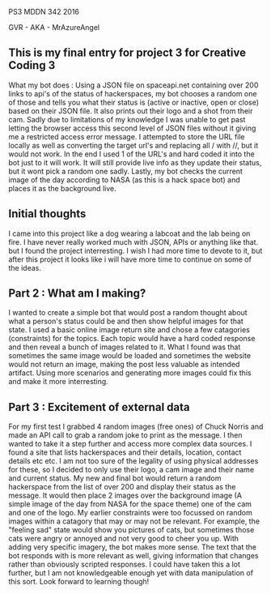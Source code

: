 PS3 MDDN 342 2016

GVR - AKA - MrAzureAngel

This is my final entry for project 3 for Creative Coding 3
----------------------------------------------------------

What my bot does : 
Using a JSON file on spaceapi.net containing over 200 links to api's of the status
of hackerspaces, my bot chooses a random one of those and tells you what their status
is (active or inactive, open or close) based on their JSON file. It also prints out their
logo and a shot from their cam.
Sadly due to limitations of my knowledge I was unable to get past letting the browser access
this second level of JSON files without it giving me a restricted access error message.
I attempted to store the URL file locally as well as converting the target url's and
replacing all \/ with //, but it would not work. In the end I used 1 of the URL's and 
hard coded it into the bot just to it will work. It will still provide live info as they
update their status, but it wont pick a random one sadly. 
Lastly, my bot checks the current image of the day according to NASA (as this is a hack
space bot) and places it as the background live.

Initial thoughts
-----------------

I came into this project like a dog wearing a labcoat and the lab being on fire. I have
never really worked much with JSON, APIs or anything like that. but I found the project
interresting. I wish I had more time to devote to it, but after this project it looks
like i will have more time to continue on some of the ideas. 

Part 2 : What am I making?
--------------------------

I wanted to create a simple bot that would post a random thought about what a person's status
could be and then show helpful images for that state. I used a basic online image return site
and chose a few catagories (constraints) for the topics. Each topic would have a hard coded response and then reveal a bunch of images related to it. What I found was that sometimes the same image would be loaded and sometimes the website would not return an image, making the post less valuable as intended artifact. Using more scenarios and generating more images could fix this and make it more interresting. 

Part 3 : Excitement of external data
-------------------------------------

For my first test I grabbed 4 random images (free ones) of Chuck Norris and made an API call to grab a random joke to print as the message. I then wanted to take it a step further and access more complex data sources. I found a site that lists hackerspaces and their details, location, contact details etc etc. I am not too sure of the legality of using physical addresses for these, so I decided to only use their logo, a cam image and their name and current status. My new and final bot would return a random hackerspace from the list of over 200 and display their status as the message. It would then place 2 images over the background image (A simple image of the day from NASA for the space theme) one of the cam and one of the logo.
My earlier constraints were too focussed on random images within a catagory that may or may not be relevant. For example, the "feeling sad" state would show you pictures of cats, but sometimes those cats were angry or annoyed and not very good to cheer you up. With adding very specific imagery, the bot makes more sense. 
The text that the bot responds with is more relevant as well, giving information that changes rather than obviously scripted responses. I could have taken this a lot further, but I am not knowledgeable enough yet with data manipulation of this sort. Look forward to learning though!
